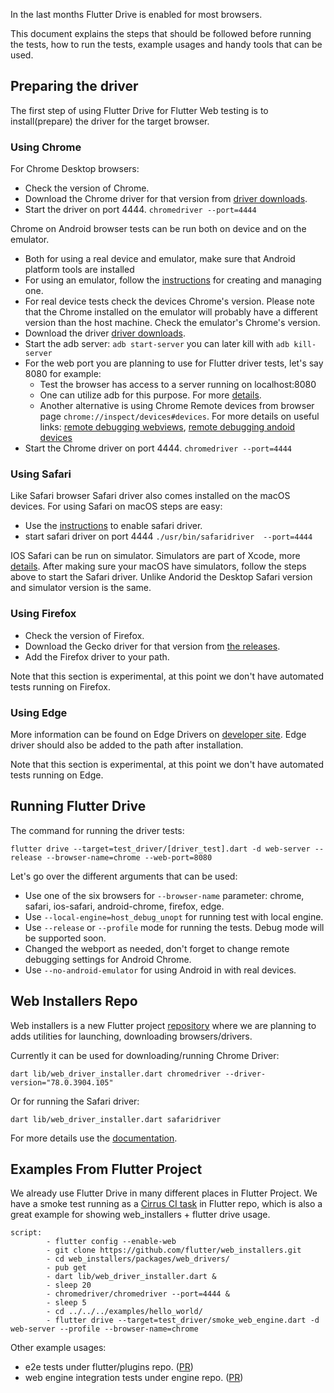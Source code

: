 In the last months Flutter Drive is enabled for most browsers. 

This document explains the steps that should be followed before running the tests, how to run the tests, example usages and handy tools that can be used.

## Preparing the driver

The first step of using Flutter Drive for Flutter Web testing is to install(prepare) the driver for the target browser.

### Using Chrome

For Chrome Desktop browsers:
* Check the version of Chrome.
* Download the Chrome driver for that version from [driver downloads](https://chromedriver.chromium.org/downloads).
* Start the driver on port 4444. `chromedriver --port=4444`

Chrome on Android browser tests can be run both on device and on the emulator.

* Both for using a real device and emulator, make sure that Android platform tools are installed
* For using an emulator, follow the [instructions](https://developer.android.com/studio/run/managing-avds) for creating and managing one.
* For real device tests check the devices Chrome's version. Please note that the Chrome installed on the emulator will probably have a different version than the host machine. Check the emulator's Chrome's version.
* Download the driver [driver downloads](https://chromedriver.chromium.org/downloads).
* Start the adb server: `adb start-server` you can later kill with `adb kill-server`
* For the web port you are planning to use for Flutter driver tests, let's say 8080 for example:
   * Test the browser has access to a server running on localhost:8080
   * One can utilize adb for this purpose. For more [details](https://developer.android.com/studio/command-line/adb).
   * Another alternative is using Chrome Remote devices from browser page `chrome://inspect/devices#devices`. For more details on useful links: [remote debugging webviews](https://developers.google.com/web/tools/chrome-devtools/remote-debugging/webviews), [remote debugging andoid devices](https://developers.google.com/web/tools/chrome-devtools/remote-debugging)
* Start the Chrome driver on port 4444. `chromedriver --port=4444`

### Using Safari

Like Safari browser Safari driver also comes installed on the macOS devices. For using Safari on macOS steps are easy:
* Use the [instructions](https://developer.apple.com/documentation/webkit/testing_with_webdriver_in_safari) to enable safari driver.
* start safari driver on port 4444 `./usr/bin/safaridriver  --port=4444`

IOS Safari can be run on simulator. Simulators are part of Xcode, more [details](https://developer.apple.com/documentation/xcode). After making sure your macOS have simulators, follow the steps above to start the Safari driver. Unlike Andorid the Desktop Safari version and simulator version is the same.

### Using Firefox

* Check the version of Firefox.
* Download the Gecko driver for that version from [the releases](https://github.com/mozilla/geckodriver/releases).
* Add the Firefox driver to your path.

Note that this section is experimental, at this point we don't have automated tests running on Firefox.

### Using Edge

More information can be found on Edge Drivers on [developer site](https://developer.microsoft.com/en-us/microsoft-edge/tools/webdriver/). Edge driver should also be added to the path after installation.

Note that this section is experimental, at this point we don't have automated tests running on Edge.

## Running Flutter Drive

The command for running the driver tests:

```
flutter drive --target=test_driver/[driver_test].dart -d web-server --release --browser-name=chrome --web-port=8080
```

Let's go over the different arguments that can be used:
* Use one of the six browsers for `--browser-name` parameter: chrome, safari, ios-safari, android-chrome, firefox, edge.
* Use `--local-engine=host_debug_unopt` for running test with local engine. 
* Use `--release` or `--profile` mode for running the tests. Debug mode will be supported soon.
* Changed the webport as needed, don't forget to change remote debugging settings for Android Chrome.
* Use `--no-android-emulator` for using Android in with real devices.

## Web Installers Repo

Web installers is a new Flutter project [repository](https://github.com/flutter/web_installers) where we are planning to adds utilities for launching, downloading browsers/drivers.

Currently it can be used for downloading/running Chrome Driver:
```
dart lib/web_driver_installer.dart chromedriver --driver-version="78.0.3904.105"
```

Or for running the Safari driver:
```
dart lib/web_driver_installer.dart safaridriver
```

For more details use the [documentation](https://github.com/flutter/web_installers/tree/master/packages/web_drivers). 

## Examples From Flutter Project

We already use Flutter Drive in many different places in Flutter Project. We have a smoke test running as a [Cirrus CI task](https://github.com/flutter/flutter/blob/master/.cirrus.yml#L291) in Flutter repo, which is also a great example for showing web_installers + flutter drive usage.

```
script:
        - flutter config --enable-web
        - git clone https://github.com/flutter/web_installers.git
        - cd web_installers/packages/web_drivers/
        - pub get
        - dart lib/web_driver_installer.dart &
        - sleep 20
        - chromedriver/chromedriver --port=4444 &
        - sleep 5
        - cd ../../../examples/hello_world/
        - flutter drive --target=test_driver/smoke_web_engine.dart -d web-server --profile --browser-name=chrome
```

Other example usages:
* e2e tests under flutter/plugins repo. ([PR](https://github.com/flutter/plugins/pull/2554))
* web engine integration tests under engine repo. ([PR](https://github.com/flutter/engine/pull/16930))
